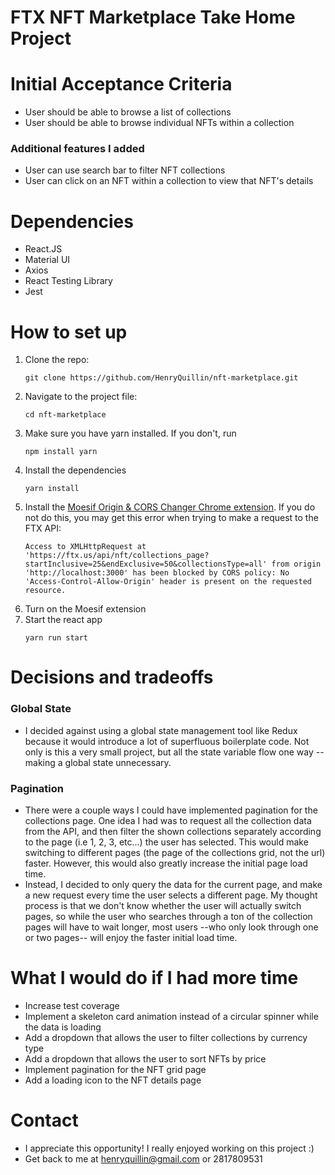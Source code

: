 # FTX NFT Marketplace Take Home Project 
# Initial Acceptance Criteria
 - User should be able to browse a list of collections
 - User should be able to browse individual NFTs within a collection 
### Additional features I added
 - User can use search bar to filter NFT collections 
 - User can click on an NFT within a collection to view that NFT's details 
# Dependencies 
 - React.JS
 - Material UI 
 - Axios 
 - React Testing Library 
 - Jest 
# How to set up 
1. Clone the repo:
    ```
    git clone https://github.com/HenryQuillin/nft-marketplace.git
    ```
 2. Navigate to the project file: 
    ```
    cd nft-marketplace
    ```
2. Make sure you have yarn installed. If you don't, run 
    ```
    npm install yarn
    ```
3. Install the dependencies 
    ```
    yarn install 
    ```
4. Install the [Moesif Origin & CORS Changer Chrome extension](https://chrome.google.com/webstore/detail/moesif-origin-cors-change/digfbfaphojjndkpccljibejjbppifbc?hl=en-US#:~:text=Moesif%20Origin%20%26%20CORS%20Changer&text=This%20plugin%20allows%20you%20to,without%20receiving%20Cross%20Origin%20Errors.).
	If you do not do this, you may get this error when trying to make a request to the FTX API: 
    ```
    Access to XMLHttpRequest at 'https://ftx.us/api/nft/collections_page?startInclusive=25&endExclusive=50&collectionsType=all' from origin 'http://localhost:3000' has been blocked by CORS policy: No 'Access-Control-Allow-Origin' header is present on the requested resource.
   ```
5. Turn on the Moesif extension
6. Start the react app 
    ```
    yarn run start 
    ```

# Decisions and tradeoffs 
### Global State 
- I decided against using a global state management tool like Redux because it would introduce a lot of superfluous boilerplate code. Not only is this a very small project, but all the state variable flow one way -- making a global state unnecessary. 
### Pagination 
- There were a couple ways I could have implemented pagination for the collections page. One idea I had was to request all the collection data from the API, and then filter the shown collections separately according to the page (i.e 1, 2, 3, etc...) the user has selected. This would make switching to different pages (the page of the collections grid, not the url) faster. However, this would also greatly increase the initial page load time. 
- Instead, I decided to only query the data for the current page, and make a new request every time the user selects a different page. My thought process is that we don't know whether the user will actually switch pages, so while the user who searches through a ton of the collection pages will have to wait longer, most users --who only look through one or two pages-- will enjoy the faster initial load time.  
# What I would do if I had more time 
- Increase test coverage
- Implement a skeleton card animation instead of a circular spinner while the data is loading 
- Add a dropdown that allows the user to filter collections by currency type 
- Add a dropdown that allows the user to sort NFTs by price
- Implement pagination for the NFT grid page
- Add a loading icon to the NFT details page 

# Contact 
- I appreciate this opportunity! I really enjoyed working on this project :)
- Get back to me at henryquillin@gmail.com or 2817809531 
